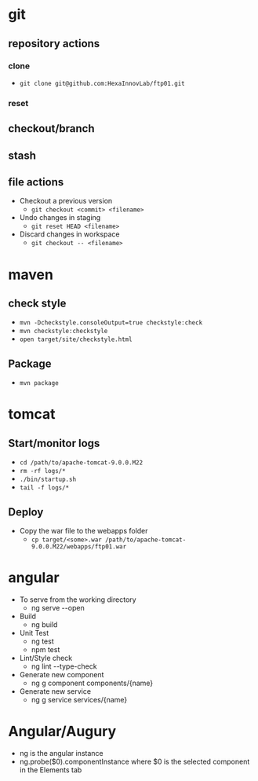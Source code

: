 # git

## repository actions

### clone
  * ```git clone git@github.com:HexaInnovLab/ftp01.git```

### reset

## checkout/branch

## stash

## file actions

  * Checkout a previous version
    * `git checkout <commit> <filename>`
  * Undo changes in staging
    * `git reset HEAD <filename>`
  * Discard changes in workspace
    * `git checkout -- <filename>`

# maven

## check style
  * ```mvn -Dcheckstyle.consoleOutput=true checkstyle:check```
  * ```mvn checkstyle:checkstyle```
  * ```open target/site/checkstyle.html```

## Package
  * ```mvn package```

# tomcat

## Start/monitor logs

  * ```cd /path/to/apache-tomcat-9.0.0.M22```
  * ```rm -rf logs/*```
  * ```./bin/startup.sh```
  * ```tail -f logs/*```

## Deploy

  * Copy the war file to the webapps folder
    * ```cp target/<some>.war /path/to/apache-tomcat-9.0.0.M22/webapps/ftp01.war```

# angular

  * To serve from the working directory
    * ng serve --open
  * Build
    * ng build
  * Unit Test
    * ng test
    * npm test
  * Lint/Style check
    * ng lint --type-check
  * Generate new component
    * ng g component components/{name}
  * Generate new service
    * ng g service services/{name}


# Angular/Augury

  * ng is the angular instance
  * ng.probe($0).componentInstance where $0 is the selected component in the Elements tab
